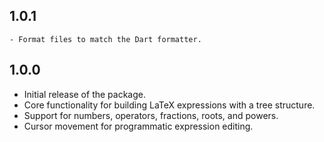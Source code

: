## 1.0.1
    - Format files to match the Dart formatter.

## 1.0.0

- Initial release of the package.
- Core functionality for building LaTeX expressions with a tree structure.
- Support for numbers, operators, fractions, roots, and powers.
- Cursor movement for programmatic expression editing.